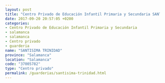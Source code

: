 ```yaml
---
layout: post
title: "Centro Privado de Educación Infantil Primaria y Secundaria SANTISIMA TRINIDAD"
date: 2017-09-20 20:57:05 +0200
categories:
- Centro Privado de Educación Infantil Primaria y Secundaria
- salamanca
- salamanca
- Centro privado
- guarderia
name: "SANTISIMA TRINIDAD"
province: "Salamanca"
location: "Salamanca"
code: "37005782"
type: "Centro privado"
permalink: /guarderias/santisima-trinidad.html
---
```

